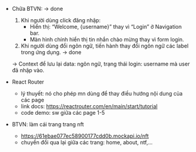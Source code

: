 - Chữa BTVN: -> done

  1.  Khi người dùng click đăng nhập:
      - Hiển thị: “Welcome, {username}” thay vì “Login” ở Navigation bar.
      - Màn hình chính hiển thị tin nhắn chào mừng thay vì form login.
  2.  Khi người dùng đổi ngôn ngữ, tiến hành thay đổi ngôn ngữ các label trong ứng dụng. -> done

  -> Context để lưu lại data: ngôn ngữ, trạng thái login: username mà user đã nhập vào.

- React Router
  - lý thuyết: nó cho phép mn dùng để thay điều hướng nội dung của các page
  - link docs: https://reactrouter.com/en/main/start/tutorial
  - code demo: sw giữa các page 1-5

- BTVN: làm cái trang trang nft
  - https://61ebae077ec58900177cdd0b.mockapi.io/nft
  - chuyển đổi qua lại giữa các trang: home, about, ntf,...

